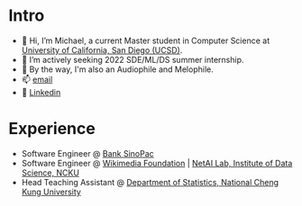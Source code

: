 # Intro
- 🔱 Hi, I’m Michael, a current Master student in Computer Science at [University of California, San Diego (UCSD)](https://cse.ucsd.edu/).
- 👀 I’m actively seeking 2022 SDE/ML/DS summer internship.
- 🎵 By the way, I'm also an Audiophile and Melophile.
- 📫 [email](mailto:chl131@ucsd.edu)
- 🔗 [Linkedin](https://www.linkedin.com/in/michaellee1996)

# Experience
- Software Engineer @ [Bank SinoPac](https://bank.sinopac.com/)
- Software Engineer @ [Wikimedia Foundation](https://wikimediafoundation.org/) | [NetAI Lab, Institute of Data Science, NCKU](https://sites.google.com/view/chengteli/home)
- Head Teaching Assistant @ [Department of Statistics, National Cheng Kung University](http://www.stat.ncku.edu.tw/index.php?lang=en)

<!---
chl131/chl131 is a ✨ special ✨ repository because its `README.md` (this file) appears on your GitHub profile.
You can click the Preview link to take a look at your changes.
--->
